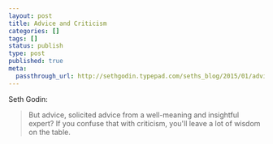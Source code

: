 ```yaml
---
layout: post
title: Advice and Criticism
categories: []
tags: []
status: publish
type: post
published: true
meta:
  passthrough_url: http://sethgodin.typepad.com/seths_blog/2015/01/advice-or-criticism.html
---
```


Seth Godin:


>But advice, solicited advice from a well-meaning and insightful expert? If you confuse that with criticism, you'll leave a lot of wisdom on the table.
